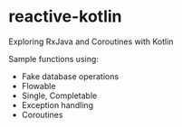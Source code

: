 # reactive-kotlin
Exploring RxJava and Coroutines with Kotlin

Sample functions using:
- Fake database operations
- Flowable
- Single, Completable
- Exception handling
- Coroutines
